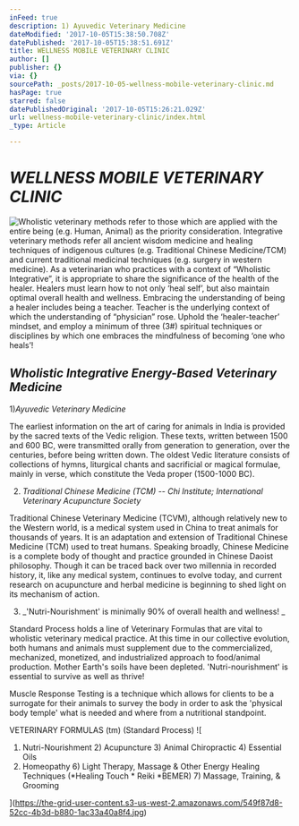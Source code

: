 ```yaml
---
inFeed: true
description: 1) Ayuvedic Veterinary Medicine
dateModified: '2017-10-05T15:38:50.708Z'
datePublished: '2017-10-05T15:38:51.691Z'
title: WELLNESS MOBILE VETERINARY CLINIC
author: []
publisher: {}
via: {}
sourcePath: _posts/2017-10-05-wellness-mobile-veterinary-clinic.md
hasPage: true
starred: false
datePublishedOriginal: '2017-10-05T15:26:21.029Z'
url: wellness-mobile-veterinary-clinic/index.html
_type: Article

---
```

# _**WELLNESS MOBILE VETERINARY CLINIC**_
![Wholistic veterinary methods refer to those which are applied with the entire being (e.g. Human, Animal) as the priority
consideration.
Integrative veterinary methods refer all ancient wisdom medicine and healing techniques of indigenous cultures (e.g.
Traditional Chinese Medicine/TCM) and current traditional medicinal techniques (e.g. surgery in western medicine).
As a veterinarian who practices with a context of “Wholistic Integrative”, it is appropriate to share the significance of the
health of the healer. Healers must learn how to not only ‘heal self’, but also maintain optimal overall health and
wellness. Embracing the understanding of being a healer includes being a teacher. Teacher is the underlying context of
which the understanding of “physician” rose. Uphold the ‘healer-teacher’ mindset, and employ a minimum of three (3#)
spiritual techniques or disciplines by which one embraces the mindfulness of becoming ‘one who heals’!](https://the-grid-user-content.s3-us-west-2.amazonaws.com/0b9c7d44-1114-48ac-9280-f0d3425454e3.png)

## _**Wholistic Integrative Energy-Based Veterinary Medicine**_

1)_Ayuvedic Veterinary Medicine_

The earliest information on the art of caring for animals in India is provided by the sacred texts of the Vedic religion. These texts, written between 1500 and 600 BC, were transmitted orally from generation to generation, over the centuries, before being written down. The oldest Vedic literature consists of collections of hymns, liturgical chants and sacrificial or magical formulae, mainly in verse, which constitute the Veda proper (1500-1000 BC).

2) _Traditional Chinese Medicine (TCM) -- Chi Institute; International Veterinary Acupuncture Society_

Traditional Chinese Veterinary Medicine (TCVM), although relatively new to the Western world, is a medical system used in China to treat animals for thousands of years.  It is an adaptation and extension of Traditional Chinese Medicine (TCM) used to treat humans.  Speaking broadly, Chinese Medicine is a complete body of thought and practice grounded in Chinese Daoist philosophy.  Though it can be traced back over two millennia in recorded history, it, like any medical system, continues to evolve today, and current research on acupuncture and herbal medicine is beginning to shed light on its mechanism of action.

3) _'Nutri-Nourishment' is minimally 90% of overall health and wellness! _

Standard Process holds a line of Veterinary Formulas that are vital to wholistic veterinary medical practice. At this time in our collective evolution, both humans and animals must supplement due to the commercialized, mechanized, monetized, and industrialized approach to food/animal production. Mother Earth's soils have been depleted. 'Nutri-nourishment' is essential to survive as well as thrive!

Muscle Response Testing is a technique which allows for clients to be a surrogate for their animals to survey the body in order to ask the 'physical body temple' what is needed and where from a nutritional standpoint.

VETERINARY FORMULAS (tm) (Standard Process)
![

1) Nutri-Nourishment  2) Acupuncture 3) Animal Chiropractic 4) Essential Oils
5) Homeopathy 6) Light Therapy, Massage & Other Energy Healing Techniques
(*Healing Touch * Reiki *BEMER) 7) Massage, Training, & Grooming

](https://the-grid-user-content.s3-us-west-2.amazonaws.com/549f87d8-52cc-4b3d-b880-1ac33a40a8f4.jpg)